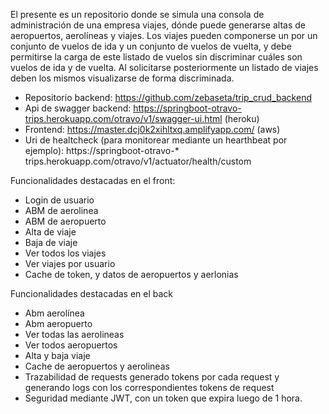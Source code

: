 El presente es un repositorio donde se simula una consola de administración de una empresa viajes, dónde puede generarse altas de aeropuertos, aerolíneas y viajes. 
Los viajes pueden componerse un por un conjunto de vuelos de ida y un conjunto de vuelos de vuelta, y debe permitirse la carga de este listado de vuelos sin discriminar cuáles son vuelos de ida y de vuelta. Al solicitarse posteriormente un listado de viajes deben los mismos visualizarse de forma discriminada. 

* Repositorio backend: https://github.com/zebaseta/trip_crud_backend
* Api de swagger backend: https://springboot-otravo-trips.herokuapp.com/otravo/v1/swagger-ui.html (heroku)
* Frontend: https://master.dcj0k2xihltxq.amplifyapp.com/ (aws)
* Uri de healtcheck (para monitorear mediante un hearthbeat por ejemplo): https://springboot-otravo-* trips.herokuapp.com/otravo/v1/actuator/health/custom

Funcionalidades destacadas en el front:
- Login de usuario
- ABM de aerolinea
- ABM de aeropuerto
- Alta de  viaje
- Baja de  viaje
- Ver todos los viajes
- Ver viajes por usuario
- Cache de token, y datos de aeropuertos y aerlonias

Funcionalidades destacadas en el back
- Abm  aerolínea
- Abm aeropuerto
- Ver todas las aerolineas
- Ver todos aeropuertos
- Alta y baja viaje
- Cache de aeropuertos y aerolineas
- Trazabilidad de requests generado tokens por cada request y generando logs con los correspondientes tokens de request
- Seguridad mediante JWT, con un token que expira luego de 1 hora.

